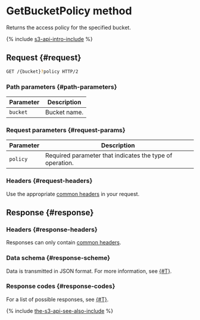 # GetBucketPolicy method

Returns the access policy for the specified bucket.

{% include [s3-api-intro-include](../../../../_includes/storage/s3-api-intro-include.md) %}

## Request {#request}

```bash
GET /{bucket}?policy HTTP/2
```

### Path parameters {#path-parameters}

Parameter | Description
----- | -----
`bucket` | Bucket name.

### Request parameters {#request-params}

Parameter | Description
----- | -----
`policy` | Required parameter that indicates the type of operation.

### Headers {#request-headers}

Use the appropriate [common headers](../common-request-headers.md) in your request.

## Response {#response}

### Headers {#response-headers}

Responses can only contain [common headers](../common-response-headers.md).

### Data schema {#response-scheme}

Data is transmitted in JSON format. For more information, see [{#T}](scheme.md).

### Response codes {#response-codes}

For a list of possible responses, see [{#T}](../response-codes.md).

{% include [the-s3-api-see-also-include](../../../../_includes/storage/the-s3-api-see-also-include.md) %}